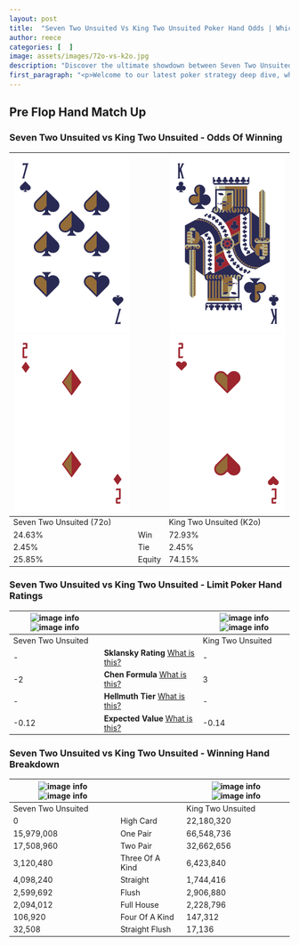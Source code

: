 ```yaml
---
layout: post
title:  "Seven Two Unsuited Vs King Two Unsuited Poker Hand Odds | Which Is The Better Hand In Poker? A Complete Guide"
author: reece
categories: [  ]
image: assets/images/72o-vs-k2o.jpg
description: "Discover the ultimate showdown between Seven Two Unsuited and King Two Unsuited in poker! Uncover the odds, strategies, and scenarios where one hand triumphs over the other. Get ready to up your poker game with this thrilling analysis."
first_paragraph: "<p>Welcome to our latest poker strategy deep dive, where we're pitting two distinct hands against each other in a high-stakes showdown: Seven Two Unsuited vs King Two Unsuited.</p><p>In the dynamic world of poker, every decision counts, and knowing which hand holds the upper hand is key to your success at the table.</p><p>In this article, we'll dissect these two hands, explore the scenarios where one dominates the other, and equip you with the knowledge to make strategic choices that can tip the odds in your favor.</p><p>Get ready to unravel the intriguing dynamics of these poker hands and elevate your game to new heights.</p>"
---
```




[comment]: # (sp0)

## Pre Flop Hand Match Up

<div class="table hand-ratings" markdown="1"> 



### Seven Two Unsuited vs King Two Unsuited - Odds Of Winning


    
| ![image info](assets/images/hand1/7.png) ![image info](assets/images/hand1/2o.png) |  | ![image info](assets/images/hand2/k.png) ![image info](assets/images/hand2/2o.png) |
| -------- | -------- | -------- |
| Seven Two Unsuited (72o) |  | King Two Unsuited (K2o) |
| 24.63% | Win | 72.93% |
| 2.45% | Tie | 2.45% |
| 25.85% | Equity | 74.15% |




[comment]: # (sp1)



### Seven Two Unsuited vs King Two Unsuited - Limit Poker Hand Ratings


    
| ![image info](https://www.riverpairs.com/assets/images/hand1/7.png) ![image info](https://www.riverpairs.com/assets/images/hand1/2o.png) |  | ![image info](https://www.riverpairs.com/assets/images/hand2/k.png) ![image info](https://www.riverpairs.com/assets/images/hand2/2o.png) |
| -------- | -------- | -------- |
| Seven Two Unsuited |  | King Two Unsuited |
| - | **Sklansky Rating** [What is this?](/sklansky-rating-explained) | - |
| -2 | **Chen Formula** [What is this?](/chen-formula-explained) | 3 |
| - | **Hellmuth Tier** [What is this?](/Hellmuth-tier-explained) | - |
| -0.12 | **Expected Value** [What is this?](/expected-value-explained) | -0.14 |




[comment]: # (sp2)



### Seven Two Unsuited vs King Two Unsuited - Winning Hand Breakdown


    
| ![image info](https://www.riverpairs.com/assets/images/hand1/7.png) ![image info](https://www.riverpairs.com/assets/images/hand1/2o.png) |  | ![image info](https://www.riverpairs.com/assets/images/hand2/k.png) ![image info](https://www.riverpairs.com/assets/images/hand2/2o.png) |
| -------- | -------- | -------- |
| Seven Two Unsuited |  | King Two Unsuited |
| 0 | High Card | 22,180,320 |
| 15,979,008 | One Pair | 66,548,736 |
| 17,508,960 | Two Pair | 32,662,656 |
| 3,120,480 | Three Of A Kind | 6,423,840 |
| 4,098,240 | Straight | 1,744,416 |
| 2,599,692 | Flush | 2,906,880 |
| 2,094,012 | Full House | 2,228,796 |
| 106,920 | Four Of A Kind | 147,312 |
| 32,508 | Straight Flush | 17,136 |




[comment]: # (sp3)



</div>

[comment]: # (sp4)



[comment]: # (sp5)

